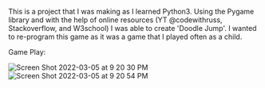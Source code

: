 This is a project that I was making as I learned Python3. Using the Pygame library and with the help of online resources (YT @codewithruss, Stackoverflow, and W3school) I was able to create 'Doodle Jump'. I wanted to re-program this game as it was a game that I played often as a child. 

Game Play:

![Screen Shot 2022-03-05 at 9 20 30 PM](https://user-images.githubusercontent.com/96805095/156908041-6e918ed0-4af4-46bb-8ac8-f2f750eda11b.png)
![Screen Shot 2022-03-05 at 9 20 54 PM](https://user-images.githubusercontent.com/96805095/156908027-c45b1bbe-af76-4de9-8daf-6d90c86b58e3.png)
